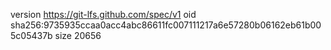 version https://git-lfs.github.com/spec/v1
oid sha256:9735935ccaa0acc4abc86611fc007111217a6e57280b06162eb61b005c05437b
size 20656
